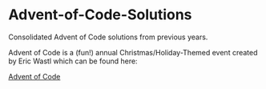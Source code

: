 # Advent-of-Code-Solutions
Consolidated Advent of Code solutions from previous years. 

Advent of Code is a (fun!) annual Christmas/Holiday-Themed event created by Eric Wastl which can be found here:

[Advent of Code](https://adventofcode.com/)
